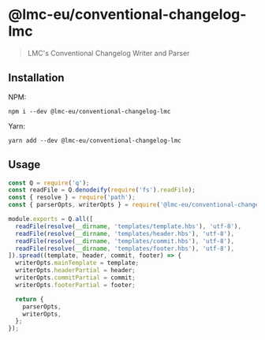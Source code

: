 # @lmc-eu/conventional-changelog-lmc

> LMC's Conventional Changelog Writer and Parser

## Installation

NPM:

```
npm i --dev @lmc-eu/conventional-changelog-lmc
```

Yarn:

```
yarn add --dev @lmc-eu/conventional-changelog-lmc
```

## Usage

```js
const Q = require('q');
const readFile = Q.denodeify(require('fs').readFile);
const { resolve } = require('path');
const { parserOpts, writerOpts } = require('@lmc-eu/conventional-changelog-lmc');

module.exports = Q.all([
  readFile(resolve(__dirname, 'templates/template.hbs'), 'utf-8'),
  readFile(resolve(__dirname, 'templates/header.hbs'), 'utf-8'),
  readFile(resolve(__dirname, 'templates/commit.hbs'), 'utf-8'),
  readFile(resolve(__dirname, 'templates/footer.hbs'), 'utf-8'),
]).spread((template, header, commit, footer) => {
  writerOpts.mainTemplate = template;
  writerOpts.headerPartial = header;
  writerOpts.commitPartial = commit;
  writerOpts.footerPartial = footer;

  return {
    parserOpts,
    writerOpts,
  };
});
```
